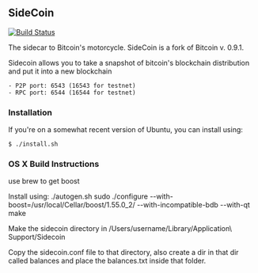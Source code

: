 ## SideCoin

[![Build Status](https://travis-ci.org/tensorjack/sidecoin.svg?branch=master)](https://travis-ci.org/tensorjack/sidecoin)

The sidecar to Bitcoin's motorcycle.  SideCoin is a fork of Bitcoin v. 0.9.1.

Sidecoin allows you to take a snapshot of bitcoin's blockchain distribution and put it
into a new blockchain

    - P2P port: 6543 (16543 for testnet)
    - RPC port: 6544 (16544 for testnet)

### Installation

If you're on a somewhat recent version of Ubuntu, you can install using:

    $ ./install.sh

### OS X Build Instructions

use brew to get boost

Install using: 
	./autogen.sh
	sudo ./configure --with-boost=/usr/local/Cellar/boost/1.55.0_2/ --with-incompatible-bdb --with-qt
	make

Make the sidecoin directory in /Users/username/Library/Application\ Support/Sidecoin

Copy the sidecoin.conf file to that directory, also create a dir in that dir called balances and 
place the balances.txt inside that folder.
